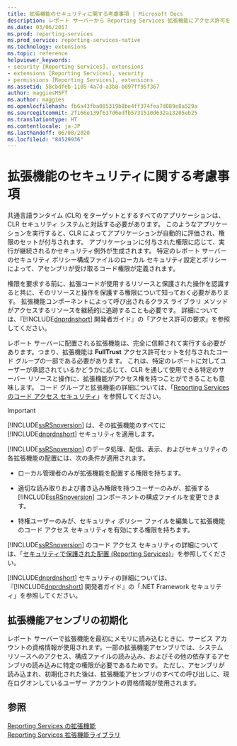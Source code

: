 ```yaml
---
title: 拡張機能のセキュリティに関する考慮事項 | Microsoft Docs
description: レポート サーバーから Reporting Services 拡張機能にアクセス許可を付与するしくみを決定するセキュリティ ポリシー、条件、要件について説明します。
ms.date: 03/06/2017
ms.prod: reporting-services
ms.prod_service: reporting-services-native
ms.technology: extensions
ms.topic: reference
helpviewer_keywords:
- security [Reporting Services], extensions
- extensions [Reporting Services], security
- permissions [Reporting Services], extensions
ms.assetid: 58cbdfeb-1105-4a7d-a3b8-b897ff95f367
author: maggiesMSFT
ms.author: maggies
ms.openlocfilehash: fb6a43fba085319b8be4ff374fea7d089e8a529a
ms.sourcegitcommit: 2f166e139f637d6edfb5731510d632a13205eb25
ms.translationtype: HT
ms.contentlocale: ja-JP
ms.lasthandoff: 06/08/2020
ms.locfileid: "84529936"
---
```

# <a name="security-considerations-for-extensions"></a>拡張機能のセキュリティに関する考慮事項
  共通言語ランタイム (CLR) をターゲットとするすべてのアプリケーションは、CLR セキュリティ システムと対話する必要があります。 このようなアプリケーションを実行すると、CLR によってアプリケーションが自動的に評価され、権限のセットが付与されます。 アプリケーションに付与された権限に応じて、実行が継続されるかセキュリティ例外が生成されます。 特定のレポート サーバーのセキュリティ ポリシー構成ファイルのローカル セキュリティ設定とポリシーによって、アセンブリが受け取るコード権限が定義されます。  
  
 権限を要求する前に、拡張コードが使用するリソースと保護された操作を認識すると共に、そのリソースと操作を保護する権限について知っておく必要があります。 拡張機能コンポーネントによって呼び出されるクラス ライブラリ メソッドがアクセスするリソースを継続的に追跡することも必要です。 詳細については、『[!INCLUDE[dnprdnshort](../../includes/dnprdnshort-md.md)] 開発者ガイド』の「アクセス許可の要求」を参照してください。  
  
 レポート サーバーに配置される拡張機能は、完全に信頼されて実行する必要があります。つまり、拡張機能は **FullTrust** アクセス許可セットを付与されたコード グループの一部である必要があります。 これは、特定のレポートに対してユーザーが承認されているかどうかに応じて、CLR を通して使用できる特定のサーバー リソースと操作に、拡張機能がアクセス権を持つことができることも意味します。 コード グループと拡張機能の詳細については、「[Reporting Services のコード アクセス セキュリティ](../../reporting-services/extensions/secure-development/code-access-security-in-reporting-services.md)」を参照してください。  
  
> [!IMPORTANT]  
>  [!INCLUDE[ssRSnoversion](../../includes/ssrsnoversion-md.md)] は、その拡張機能のすべてに [!INCLUDE[dnprdnshort](../../includes/dnprdnshort-md.md)] セキュリティを適用します。  
  
 [!INCLUDE[ssRSnoversion](../../includes/ssrsnoversion-md.md)] のデータ処理、配信、表示、およびセキュリティの各拡張機能の配置には、次の条件が適用されます。  
  
-   ローカル管理者のみが拡張機能を配置する権限を持ちます。  
  
-   適切な読み取りおよび書き込み権限を持つユーザーのみが、拡張する [!INCLUDE[ssRSnoversion](../../includes/ssrsnoversion-md.md)] コンポーネントの構成ファイルを変更できます。  
  
-   特権ユーザーのみが、セキュリティ ポリシー ファイルを編集して拡張機能のコード アクセス セキュリティを有効にする権限を持ちます。  
  
 [!INCLUDE[ssRSnoversion](../../includes/ssrsnoversion-md.md)] のコード アクセス セキュリティの詳細については、「[セキュリティで保護された配置 &#40;Reporting Services&#41;](../../reporting-services/extensions/secure-development/secure-development-reporting-services.md)」を参照してください。  
  
 [!INCLUDE[dnprdnshort](../../includes/dnprdnshort-md.md)] セキュリティの詳細については、『[!INCLUDE[dnprdnshort](../../includes/dnprdnshort-md.md)] 開発者ガイド』の「.NET Framework セキュリティ」を参照してください。  
  
## <a name="initialization-of-extension-assemblies"></a>拡張機能アセンブリの初期化  
 レポート サーバーで拡張機能を最初にメモリに読み込むときに、サービス アカウントの資格情報が使用されます。一部の拡張機能アセンブリでは、システム リソースへのアクセス、構成ファイルの読み込み、およびその他の依存するアセンブリの読み込みに特定の権限が必要であるためです。 ただし、アセンブリが読み込まれ、初期化された後は、拡張機能アセンブリのすべての呼び出しに、現在ログオンしているユーザー アカウントの資格情報が使用されます。  
  
## <a name="see-also"></a>参照  
 [Reporting Services の拡張機能](../../reporting-services/extensions/reporting-services-extensions.md)   
 [Reporting Services 拡張機能ライブラリ](../../reporting-services/extensions/reporting-services-extension-library.md)  
  
  
